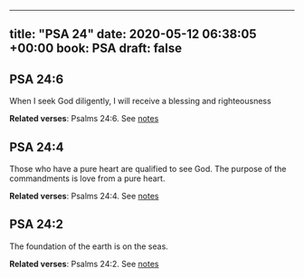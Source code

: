 
---
title: "PSA 24"
date: 2020-05-12 06:38:05 +00:00
book: PSA
draft: false
---

## PSA 24:6

When I seek God diligently, I will receive a blessing and righteousness

**Related verses**: Psalms 24:6. See [notes](https://my.bible.com/notes/3427664798958739558)


## PSA 24:4

Those who have a pure heart are qualified to see God. The purpose of the commandments is love from a pure heart.

**Related verses**: Psalms 24:4. See [notes](https://my.bible.com/notes/3427662751358247000)


## PSA 24:2

The foundation of the earth is on the seas.

**Related verses**: Psalms 24:2. See [notes](https://my.bible.com/notes/3427651802513531888)

